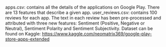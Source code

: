 apps.csv: contains all the details of the applications on Google Play. There are 13 features that describe a given app.
user_reviews.csv: contains 100 reviews for each app. The text in each review has been pre-processed and attributed with three new features: Sentiment (Positive, Negative or Neutral), Sentiment Polarity and Sentiment Subjectivity.
Dataset can be found on Kaggle: https://www.kaggle.com/neomatrix369/google-play-store-apps-extended
